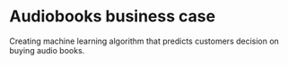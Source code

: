 # Audiobooks business case
Creating machine learning algorithm that predicts customers decision on buying audio books. 
